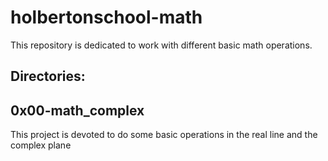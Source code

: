 # holbertonschool-math

This repository is dedicated to work with different basic math operations.

## Directories:
## 0x00-math_complex
This project is devoted to do some basic operations in the real line and the complex plane
